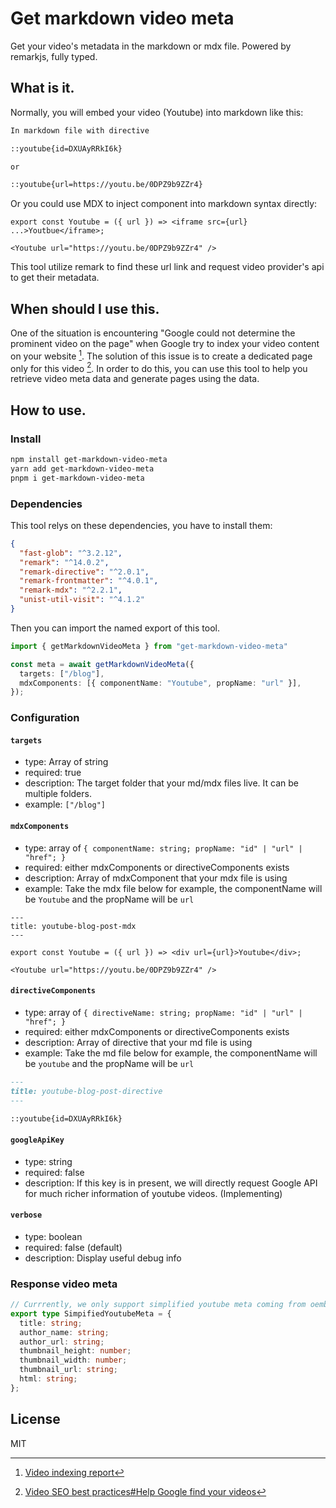 # Get markdown video meta

Get your video's metadata in the markdown or mdx file. Powered by remarkjs, fully typed.

## What is it.

Normally, you will embed your video (Youtube) into markdown like this:

```md
In markdown file with directive

::youtube{id=DXUAyRRkI6k}

or

::youtube{url=https://youtu.be/0DPZ9b9ZZr4}
```

Or you could use MDX to inject component into markdown syntax directly:

```mdx
export const Youtube = ({ url }) => <iframe src={url} ...>Youtbue</iframe>;

<Youtube url="https://youtu.be/0DPZ9b9ZZr4" />
```

This tool utilize remark to find these url link and request video provider's api to get their metadata.

## When should I use this.

One of the situation is encountering "Google could not determine the prominent video on the page" when Google try to index your video content on your website [^1]. The solution of this issue is to create a dedicated page only for this video [^2]. In order to do this, you can use this tool to help you retrieve video meta data and generate pages using the data.

## How to use.

### Install

```sh
npm install get-markdown-video-meta
yarn add get-markdown-video-meta
pnpm i get-markdown-video-meta
```

### Dependencies

This tool relys on these dependencies, you have to install them:

```json
{
  "fast-glob": "^3.2.12",
  "remark": "^14.0.2",
  "remark-directive": "^2.0.1",
  "remark-frontmatter": "^4.0.1",
  "remark-mdx": "^2.2.1",
  "unist-util-visit": "^4.1.2"
}
```

Then you can import the named export of this tool.

```ts
import { getMarkdownVideoMeta } from "get-markdown-video-meta"

const meta = await getMarkdownVideoMeta({
  targets: ["/blog"],
  mdxComponents: [{ componentName: "Youtube", propName: "url" }],
});
```

### Configuration

#### `targets`

- type: Array of string
- required: true
- description: The target folder that your md/mdx files live. It can be multiple folders.
- example: `["/blog"]`

#### `mdxComponents	`

- type: array of `{ componentName: string; propName: "id" | "url" | "href"; }`
- required: either mdxComponents or directiveComponents exists
- description: Array of mdxComponent that your mdx file is using
- example: Take the mdx file below for example, the componentName will be `Youtube` and the propName will be `url`

```mdx
---
title: youtube-blog-post-mdx
---

export const Youtube = ({ url }) => <div url={url}>Youtube</div>;

<Youtube url="https://youtu.be/0DPZ9b9ZZr4" />
```

#### `directiveComponents`

- type: array of `{ directiveName: string; propName: "id" | "url" | "href"; }`
- required: either mdxComponents or directiveComponents exists
- description: Array of directive that your md file is using
- example: Take the md file below for example, the componentName will be `youtube` and the propName will be `url`

```md
---
title: youtube-blog-post-directive
---

::youtube{id=DXUAyRRkI6k}
```

#### `googleApiKey`

- type: string
- required: false
- description: If this key is in present, we will directly request Google API for much richer information of youtube videos. (Implementing)

#### `verbose`

- type: boolean
- required: false (default)
- description: Display useful debug info

### Response video meta

```ts
// Currrently, we only support simplified youtube meta coming from oembed api
export type SimpifiedYoutubeMeta = {
  title: string;
  author_name: string;
  author_url: string;
  thumbnail_height: number;
  thumbnail_width: number;
  thumbnail_url: string;
  html: string;
};
```

## License

MIT

[^1]: [Video indexing report](https://support.google.com/webmasters/answer/9495631)
[^2]: [Video SEO best practices#Help Google find your videos](https://developers.google.com/search/docs/appearance/video#help-google-find)